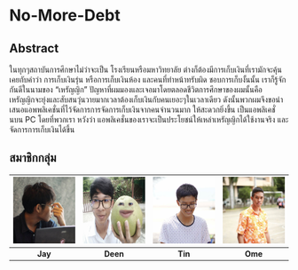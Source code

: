 # No-More-Debt
## Abstract
ในทุกๆสถาบันการศึกษาไม่ว่าจะเป็น โรงเรียนหรือมหาวิทยาลัย ต่างก็ต้องมีการเก็บเงินที่เรามักจะคุ้นเคยกับคำว่า การเก็บเงินรุ่น หรือการเก็บเงินห้อง และคนที่ทำหน้าทรับผิด
ชอบการเก็บงั้นนั้น เราก็รู้จักกันดีในนามของ “เหรัญญิก” ปัญหาที่ผมมองและเจอมาโดยตลอดชีวิตการศึกษาของผมนั้นคือ เหรัญญิกจะยุ่งและสับสนวุ่นวายมากเวลาต้องเก็บเงินกับคนเยอะๆในเวลาเดียว ดังนั้นพวกผมจึงขอนำเสนอแอพพลิเคชั่นที่ไว้จัดการการจัดการเก็บเงินจากคนจำนวนมาก ให้สะดวกยิ่งขึ้น เป็นแอพลิเคชั่นบน PC โดยที่พวกเรา
หวังว่า แอพลิเคชั่นของเราจะเป็นประโยชน์ให้เหล่าเหรัญญิกได้ใช้งานจริง และจัดการการเก็บเงินได้ขึ้น

## สมาชิกกลุ่ม
|<img src="Team/00.jpg" width="120px" height="120px">|<img src="Team/01.jpg" width="120px" height="120px">|<img src="Team/02.jpg" width="120px" height="120px">|<img src="Team/03.jpg" width="120px" height="120px">|
|:---:|:---:|:---:|:---:|
|**Jay**|**Deen**|**Tin**|**Ome**|

